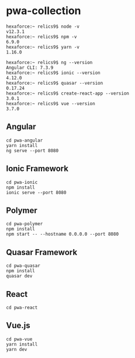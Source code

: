 # pwa-collection

```
hexaforce:~ relics9$ node -v
v12.3.1
hexaforce:~ relics9$ npm -v
6.9.0
hexaforce:~ relics9$ yarn -v
1.16.0

hexaforce:~ relics9$ ng --version
Angular CLI: 7.3.9
hexaforce:~ relics9$ ionic --version
4.12.0
hexaforce:~ relics9$ quasar --version
0.17.24
hexaforce:~ relics9$ create-react-app --version
3.0.1
hexaforce:~ relics9$ vue --version
3.7.0
```

## Angular
```
cd pwa-angular
yarn install
ng serve --port 8080
```

## Ionic Framework
```
cd pwa-ionic
npm install
ionic serve --port 8080
```

## Polymer
```
cd pwa-polymer
npm install
npm start -- --hostname 0.0.0.0 --port 8080
```

## Quasar Framework
```
cd pwa-quasar
npm install
quasar dev
```

## React
```
cd pwa-react

```

## Vue.js
```
cd pwa-vue
yarn install
yarn dev
```
